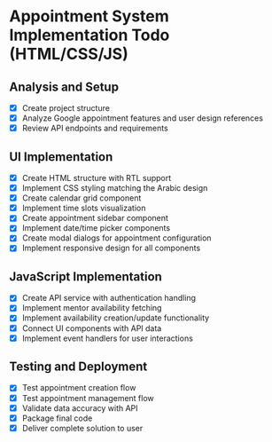 # Appointment System Implementation Todo (HTML/CSS/JS)

## Analysis and Setup
- [x] Create project structure
- [x] Analyze Google appointment features and user design references
- [x] Review API endpoints and requirements

## UI Implementation
- [x] Create HTML structure with RTL support
- [x] Implement CSS styling matching the Arabic design
- [x] Create calendar grid component
- [x] Implement time slots visualization
- [x] Create appointment sidebar component
- [x] Implement date/time picker components
- [x] Create modal dialogs for appointment configuration
- [x] Implement responsive design for all components

## JavaScript Implementation
- [x] Create API service with authentication handling
- [x] Implement mentor availability fetching
- [x] Implement availability creation/update functionality
- [x] Connect UI components with API data
- [x] Implement event handlers for user interactions

## Testing and Deployment
- [x] Test appointment creation flow
- [x] Test appointment management flow
- [x] Validate data accuracy with API
- [x] Package final code
- [x] Deliver complete solution to user

